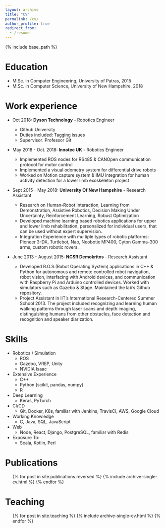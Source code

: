 ```yaml
---
layout: archive
title: "CV"
permalink: /cv/
author_profile: true
redirect_from:
  - /resume
---
```


{% include base_path %}

Education
======
* M.Sc. in Computer Engineering, University of Patras, 2015
* M.Sc. in Computer Science, University of New Hampshire, 2018

Work experience
======
* Oct 2018: **Dyson Technology** - Robotics Engineer
  * Github University
  * Duties included: Tagging issues
  * Supervisor: Professor Git

* May 2018 - Oct. 2018: **Innotec UK** - Robotics Engineer
  * Implemented ROS nodes for RS485 & CANOpen communication protocol for motor control
  * Implemented a visual odometry system for differential drive robots
  * Worked on Motion capture system & IMU integration for human activity detection for a lower limb exoskeleton project

* Sept 2015 - May 2018: **University Of New Hampshire** - Research Assistant
  * Research on Human-Robot Interaction, Learning from Demonstration, Assistive Robotics, Decision Making Under Uncertainty, Reinforcement Learning, Robust Optimization
  * Developed machine learning based robotics applications for upper and lower limb rehabilitation, personalized for individual users, that can be used without expert supervision.
  * Integration Experience with multiple types of robotic platforms: Pioneer 3-DX, Turtlebot, Nao, Neobotix MP400, Cyton Gamma-300 arms, custom robotic rovers.

* June 2013 - August 2015: **NCSR Demokritos** - Research Assistant
  * Developed R.O.S.(Robot Operating System) applications in C++ & Python for autonomous and remote controlled robot navigation, robot vision, interfacing with Android devices, and communication with Raspberry Pi and Arduino controlled devices. Worked with simulators such as Gazebo & Stage. Maintained the lab’s Github repository.
  * Project Assistant in IIT’s International Research-Centered Summer School 2013. The project included recognizing and learning human walking patterns through laser scans and depth imaging, distinguishing humans from other obstacles, face detection and recognition and speaker diarization.
  
Skills
======
* Robotics / Simulation
  * ROS
  * Gazebo, VREP, Unity
  * NVIDIA Isaac
* Extensive Experience
  * C++
  * Python (scikit, pandas, numpy)
  * R
* Deep Learning
  * Keras, PyTorch
* CI/CD
  * Git, Docker, K8s, familiar with Jenkins, TravisCI, AWS, Google Cloud
* Working Knowledge
  * C, Java, SQL, JavaScript
* Web
  * Node, React, Django, PostgreSQL, familiar with Redis
* Exposure To:
  * Scala, Kotlin, Perl


Publications
======
  <ul>{% for post in site.publications reversed %}
    {% include archive-single-cv.html %}
  {% endfor %}</ul>
  
Teaching
======
  <ul>{% for post in site.teaching %}
    {% include archive-single-cv.html %}
  {% endfor %}</ul>
  
